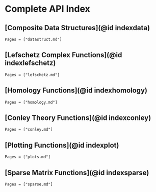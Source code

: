 # Complete API Index

## [Composite Data Structures](@id indexdata)

```@index
Pages = ["datastruct.md"]
```

## [Lefschetz Complex Functions](@id indexlefschetz)

```@index
Pages = ["lefschetz.md"]
```

## [Homology Functions](@id indexhomology)

```@index
Pages = ["homology.md"]
```

## [Conley Theory Functions](@id indexconley)

```@index
Pages = ["conley.md"]
```

## [Plotting Functions](@id indexplot)

```@index
Pages = ["plots.md"]
```

## [Sparse Matrix Functions](@id indexsparse)

```@index
Pages = ["sparse.md"]
```

